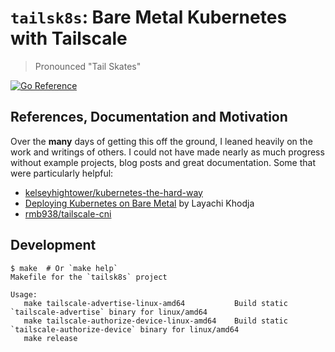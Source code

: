 # `tailsk8s`: Bare Metal Kubernetes with Tailscale

> Pronounced "Tail Skates"

[![Go Reference][1]][2]

## References, Documentation and Motivation

Over the **many** days of getting this off the ground, I leaned heavily on
the work and writings of others. I could not have made nearly as much progress
without example projects, blog posts and great documentation. Some that were
particularly helpful:

- [kelseyhightower/kubernetes-the-hard-way][3]
- [Deploying Kubernetes on Bare Metal][4] by Layachi Khodja
- [rmb938/tailscale-cni][5]

## Development

```
$ make  # Or `make help`
Makefile for the `tailsk8s` project

Usage:
   make tailscale-advertise-linux-amd64           Build static `tailscale-advertise` binary for linux/amd64
   make tailscale-authorize-device-linux-amd64    Build static `tailscale-authorize-device` binary for linux/amd64
   make release

```

[1]: https://pkg.go.dev/badge/github.com/dhermes/tailsk8s.svg
[2]: https://pkg.go.dev/github.com/dhermes/tailsk8s
[3]: https://github.com/kelseyhightower/kubernetes-the-hard-way/tree/79a3f79b27bd28f82f071bb877a266c2e62ee506
[4]: https://www.inap.com/blog/deploying-kubernetes-on-bare-metal/
[5]: https://github.com/rmb938/tailscale-cni/tree/dba6992227958e61ac85b3168dbcae4ff10dde57
